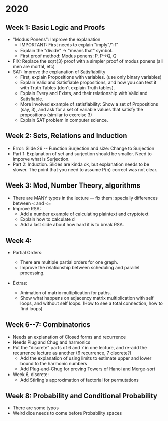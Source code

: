 # 2020
## Week 1: Basic Logic and Proofs
- "Modus Ponens": Improve the explanation
  - IMPORTANT: First needs to explain "imply"/"if"
  - Explain the "divide" -> "means that" symbol.
  - First proof method: Modus ponens: P, P->Q, Q
- FIX: Replace the sqrt{3} proof with a simpler proof of
  modus ponens (all men are mortal, etc)
- SAT: Improve the explanation of Satisfiability
  - First, explain Propositions with variables. (use only binary variables)
  - Explain Valid and Satisfiable propositions, and how you can test it with Truth Tables (don't explain Truth tables).
  - Explain Every and Exists, and their relationship with Valid and Satisfiable.
  - More involved example of satisfiability: Show a set of Propositions (say, 3), and ask for a
    set of variable values that satisfy the propositions (similar to exercise 3)
  - Explain SAT problem in computer science.

## Week 2: Sets, Relations and Induction
- Error: Slide 26 -- Function Surjection and size: Change to Surjection
- Part 1: Explanation of set and surjection should be smaller. Need to
  imporve what is Surjection.
- Part 2: Induction. Slides are kinda ok, but explanation needs to be slower.
  The point that you need to assume P(n) correct was not clear.

## Week 3: Mod, Number Theory, algorithms
- There are MANY typos in the lecture -- fix them: specially differences between < and <=
- Improve RSA:
  - Add a number example of calculating plaintext and cryptotext
  - Explain how to calculate d
  - Add a last slide about how hard it is to break RSA.

## Week 4:
- Partial Orders:
  - There are multiple partial orders for one graph.
  - Improve the relationship between scheduling and parallel
    processing.

- Extras:
  - Animation of matrix multiplication for paths.
  - Show what happens on adjacency matrix multiplication
    with self loops, and without self loops.
    (How to see a total connection, how to find loops)

## Week 6--7: Combinatorics
- Needs an explanation of Closed forms and recurrence
- Needs Plug and Chug and harmonics
- Put the "discrete" parts of 6 and 7 in one lecture, and re-add the recurrence lecture as another 
  (6 recurrence, 7 discrete?)
	- Add the explanation of using limits to estimate upper and lower
	  bound to the harmonic numbers
	- Add Plug-and-Chug for proving Towers of Hanoi and Merge-sort
- Week 6, discrete:
	- Add Stirling's approximation of factorial for permutations

## Week 8: Probability and Conditional Probability
- There are some typos
- Weird dice needs to come before Probability spaces
